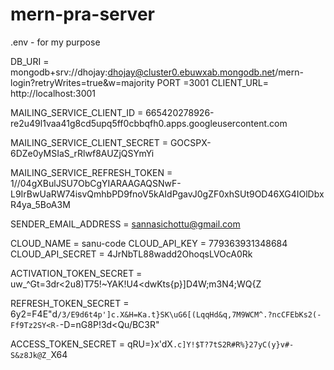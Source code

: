 # mern-pra-server

.env - for my purpose

DB_URI = mongodb+srv://dhojay:dhojay@cluster0.ebuwxab.mongodb.net/mern-login?retryWrites=true&w=majority
PORT =3001
CLIENT_URL= http://localhost:3001

MAILING_SERVICE_CLIENT_ID = 665420278926-re2u49l1vaa41g8cd5upq5ff0cbbqfh0.apps.googleusercontent.com

MAILING_SERVICE_CLIENT_SECRET = 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

MAILING_SERVICE_REFRESH_TOKEN = 1//04gXBulJSU7ObCgYIARAAGAQSNwF-L9IrBwUaRW74isvQmhbPD9fnoV5kAIdPgavJ0gZF0xhSUt9OD46XG4IOlDbxR4ya_5BoA3M

SENDER_EMAIL_ADDRESS = sannasichottu@gmail.com

CLOUD_NAME = sanu-code
CLOUD_API_KEY = 779363931348684
CLOUD_API_SECRET = 4JrNbTL88wadd2OhoqsLVOcA0Rk


ACTIVATION_TOKEN_SECRET = uw_^Gt=3dr<2u8)T75!~YAK!U4<dwKts{p}\]D4W;m3N4;WQ{Z

REFRESH_TOKEN_SECRET = 6y2=F4E"d`/3/E9d6t4p']c.X&H=Ka.t}SK\uG6[(LqqHd&q,7M9WCM^.?ncCFEbKs2(-Ff9Tz2SY<R-`-D=nG8P!3d<Qu/BC3R"

ACCESS_TOKEN_SECRET = qRU=}x'dX`.c]Y!$T?7tS2R#R%}27yC(y}v#-S&z8Jk@Z_`X64

